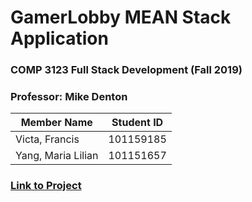 # GamerLobby MEAN Stack Application
### COMP 3123 Full Stack Development (Fall 2019)
### Professor: Mike Denton


| Member Name |Student ID|
|----------|:-------------:|
| Victa, Francis |101159185|
| Yang, Maria Lilian |101151657|

### [Link to Project](https://quiet-meadow-85627.herokuapp.com/)
